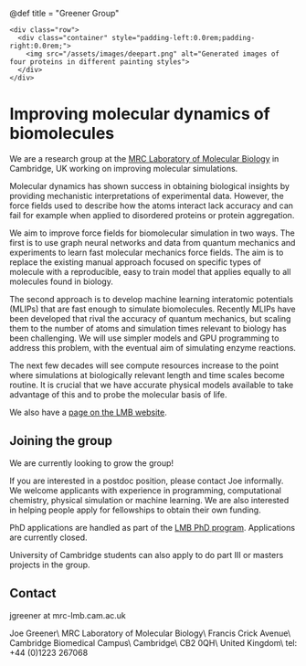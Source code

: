 @def title = "Greener Group"

~~~
<div class="row">
  <div class="container" style="padding-left:0.0rem;padding-right:0.0rem;">
    <img src="/assets/images/deepart.png" alt="Generated images of four proteins in different painting styles">
  </div>
</div>
~~~

# Improving molecular dynamics of biomolecules

We are a research group at the [MRC Laboratory of Molecular Biology](https://www2.mrc-lmb.cam.ac.uk) in Cambridge, UK working on improving molecular simulations.

Molecular dynamics has shown success in obtaining biological insights by providing mechanistic interpretations of experimental data. However, the force fields used to describe how the atoms interact lack accuracy and can fail for example when applied to disordered proteins or protein aggregation.

We aim to improve force fields for biomolecular simulation in two ways. The first is to use graph neural networks and data from quantum mechanics and experiments to learn fast molecular mechanics force fields. The aim is to replace the existing manual approach focused on specific types of molecule with a reproducible, easy to train model that applies equally to all molecules found in biology.

The second approach is to develop machine learning interatomic potentials (MLIPs) that are fast enough to simulate biomolecules. Recently MLIPs have been developed that rival the accuracy of quantum mechanics, but scaling them to the number of atoms and simulation times relevant to biology has been challenging. We will use simpler models and GPU programming to address this problem, with the eventual aim of simulating enzyme reactions.

The next few decades will see compute resources increase to the point where simulations at biologically relevant length and time scales become routine. It is crucial that we have accurate physical models available to take advantage of this and to probe the molecular basis of life.

We also have a [page on the LMB website](https://www2.mrc-lmb.cam.ac.uk/group-leaders/a-to-g/joe-greener).

## Joining the group

We are currently looking to grow the group!

If you are interested in a postdoc position, please contact Joe informally.
We welcome applicants with experience in programming, computational chemistry, physical simulation or machine learning.
We are also interested in helping people apply for fellowships to obtain their own funding.

PhD applications are handled as part of the [LMB PhD program](https://www2.mrc-lmb.cam.ac.uk/students/international-phd-programme).
Applications are currently closed.

University of Cambridge students can also apply to do part III or masters projects in the group.

## Contact

jgreener at mrc-lmb.cam.ac.uk

Joe Greener\\
MRC Laboratory of Molecular Biology\\
Francis Crick Avenue\\
Cambridge Biomedical Campus\\
Cambridge\\
CB2 0QH\\
United Kingdom\\
tel: +44 (0)1223 267068
